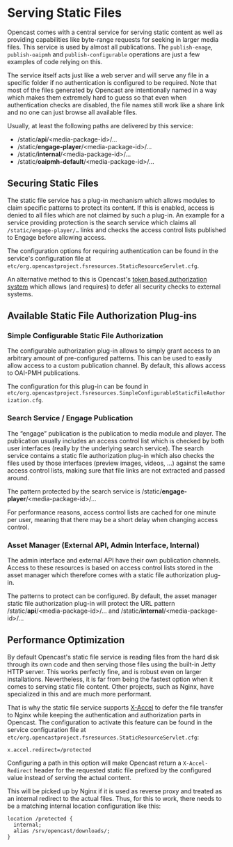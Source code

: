 Serving Static Files
====================

Opencast comes with a central service for serving static content as well as providing capabilities like byte-range
requests for seeking in larger media files. This service is used by almost all publications. The `publish-enage`,
`publish-oaipmh` and `publish-configurable` operations are just a few examples of code relying on this.

The service itself acts just like a web server and will serve any file in a specific folder if no authentication is
configured to be required. Note that most of the files generated by Opencast are intentionally named in a way which
makes them extremely hard to guess so that even when authentication checks are disabled, the file names still work like
a share link and no one can just browse all available files.

Usually, at least the following paths are delivered by this service:

- /static/**api**/<media-package-id\>/…
- /static/**engage-player**/<media-package-id\>/…
- /static/**internal**/<media-package-id\>/…
- /static/**oaipmh-default**/<media-package-id\>/…


Securing Static Files
---------------------

The static file service has a plug-in mechanism which allows modules to claim specific patterns to protect its content.
If this is enabled, access is denied to all files which are not claimed by such a plug-in. An example for a
service providing protection is the search service which claims all `/static/engage-player/…` links and checks the
access control lists published to Engage before allowing access.

The configuration options for requiring authentication can be found in the service's configuration file at
`etc/org.opencastproject.fsresources.StaticResourceServlet.cfg`.

An alternative method to this is Opencast's [token based authorization system](stream-security.md) which allows (and
requires) to defer all security checks to external systems.


Available Static File Authorization Plug-ins
--------------------------------------------

### Simple Configurable Static File Authorization

The configurable authorization plug-in allows to simply grant access to an arbitrary amount of pre-configured patterns.
This can be used to easily allow access to a custom publication channel. By default, this allows access to OAI-PMH
publications.

The configuration for this plug-in can be found in
`etc/org.opencastproject.fsresources.SimpleConfigurableStaticFileAuthorization.cfg`.


### Search Service / Engage Publication

The “engage” publication is the publication to media module and player. The publication usually includes an access
control list which is checked by both user interfaces (really by the underlying search service). The search service
contains a static file authorization plug-in which also checks the files used by those interfaces (preview images,
videos, …) against the same access control lists, making sure that file links are not extracted and passed around.

The pattern protected by the search service is /static/**engage-player**/<media-package-id\>/…

For performance reasons, access control lists are cached for one minute per user, meaning that there may be a short
delay when changing access control.


### Asset Manager (External API, Admin Interface, Internal)

The admin interface and external API have their own publication channels. Access to these resources is based on access
control lists stored in the asset manager which therefore comes with a static file authorization plug-in.

The patterns to protect can be configured. By default, the asset manager static file authorization plug-in will protect
the URL pattern  /static/**api**/<media-package-id\>/… and /static/**internal**/<media-package-id\>/…


Performance Optimization
------------------------

By default Opencast's static file service is reading files from the hard disk through its own code and then serving
those files using the built-in Jetty HTTP server. This works perfectly fine, and is robust even on larger installations.
Nevertheless, it is far from being the fastest option when it comes to serving static file content. Other projects, such
as Nginx, have specialized in this and are much more performant.

That is why the static file service supports [X-Accel](https://nginx.com/resources/wiki/start/topics/examples/x-accel/)
to defer the file transfer to Nginx while keeping the authentication and authorization parts in Opencast. The
configuration to activate this feature can be found in the service configuration file at
`etc/org.opencastproject.fsresources.StaticResourceServlet.cfg`:

```properties
x.accel.redirect=/protected
```

Configuring a path in this option will make Opencast return a `X-Accel-Redirect` header for the requested static file
prefixed by the configured value instead of serving the actual content.

This will be picked up by Nginx if it is used as reverse proxy and treated as an internal redirect to the actual files.
Thus, for this to work, there needs to be a matching internal location configuration like this:

```
location /protected {
  internal;
  alias /srv/opencast/downloads/;
}
```
